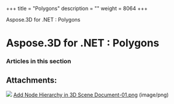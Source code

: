 +++
title = "Polygons" 
description = "" 
weight = 8064 
+++

Aspose.3D for .NET : Polygons  

# Aspose.3D for .NET : Polygons


### Articles in this section

           

## Attachments:

![](https://docs2.aspose.com/3d/net/images/icons/bullet_blue.gif) [Add Node Hierarchy in 3D Scene Document-01.png](https://docs2.aspose.com/3d/net/attachments/19923242/20119574.png) (image/png)  

